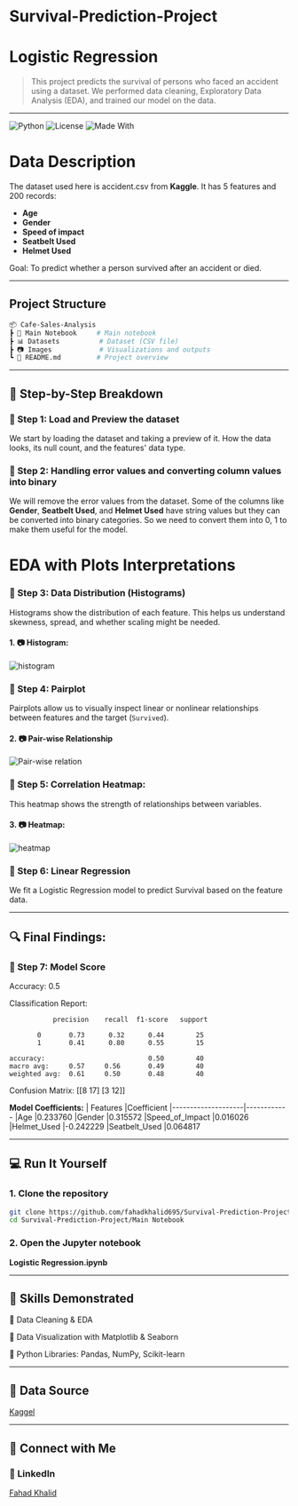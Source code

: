 # Survival-Prediction-Project 
# Logistic Regression
> This project predicts the survival of persons who faced an accident using a dataset. We performed data cleaning, Exploratory Data Analysis (EDA), and trained our model on the data.
---
![Python](https://img.shields.io/badge/Python-3.12.7-blue)
![License](https://img.shields.io/badge/License-MIT-green)
![Made With](https://img.shields.io/badge/Made%20with-Scikit--Learn-orange)
# Data Description
The dataset used here is accident.csv from **Kaggle**. It has 5 features and 200 records:

- **Age**
- **Gender**
- **Speed of impact**
- **Seatbelt Used**
- **Helmet Used**


Goal: To predict whether a person survived after an accident or died.

---
## Project Structure

``` Bash
📦 Cafe-Sales-Analysis
┣ 📜 Main Notebook     # Main notebook
┣ 📊 Datasets          # Dataset (CSV file)
┣ 📷 Images            # Visualizations and outputs
┗ 📄 README.md         # Project overview
```
---

## 🔰 Step-by-Step Breakdown

### 📌 Step 1: Load and Preview the dataset

We start by loading the dataset and taking a preview of it. How the data looks, its null count, and the features' data type. 

### 📌 Step 2: Handling error values and converting column values into binary

We will remove the error values from the dataset. Some of the columns like **Gender**, **Seatbelt Used**, and **Helmet Used** have string values but they can be converted into binary categories. So we need to convert them into 0, 1 to make them useful for the model.

# EDA with Plots Interpretations
### 📌 Step 3: Data Distribution (Histograms)

Histograms show the distribution of each feature. This helps us understand skewness, spread, and whether scaling might be needed.

#### 1. 📷 Histogram:

![histogram](images/histogram.png)

### 📌 Step 4: Pairplot

Pairplots allow us to visually inspect linear or nonlinear relationships between features and the target (`Survived`).

#### 2. 📷 Pair-wise Relationship  
![Pair-wise relation](images/pairplot.png)

### 📌 Step 5: Correlation Heatmap:

This heatmap shows the strength of relationships between variables.

#### 3. 📷 Heatmap:

![heatmap](images/heatmap.png)

### 📌 Step 6: Linear Regression

We fit a Logistic Regression model to predict Survival based on the feature data.

---
## 🔍 Final Findings:
### 📌 Step 7: Model Score


Accuracy: 0.5

Classification Report:
               
               precision    recall  f1-score   support

           0       0.73      0.32      0.44        25 
           1       0.41      0.80      0.55        15 

    accuracy:                          0.50        40 
    macro avg:     0.57     0.56       0.49        40 
    weighted avg:  0.61     0.50       0.48        40 


Confusion Matrix:
[[8   17] 
[3   12]] 

**Model Coefficients:**
| Features           |Coefficient
|--------------------|------------
|Age                 |0.233760
|Gender              |0.315572
|Speed_of_Impact     |0.016026
|Helmet_Used         |-0.242229
|Seatbelt_Used       |0.064817      

---
## 💻 Run It Yourself

### 1. Clone the repository

```bash
git clone https://github.com/fahadkhalid695/Survival-Prediction-Project.git
cd Survival-Prediction-Project/Main Notebook
```
### 2. Open the Jupyter notebook

**Logistic Regression.ipynb**

---
## 🧠 Skills Demonstrated

📌 Data Cleaning & EDA

📌 Data Visualization with Matplotlib & Seaborn

📌 Python Libraries: Pandas, NumPy, Scikit-learn

---
## 📂 Data Source
[Kaggel](https://www.kaggle.com)

---
## 📮 Connect with Me

### 🔗 LinkedIn
[Fahad Khalid](https://www.linkedin.com/in/fahadkhalid695/)
